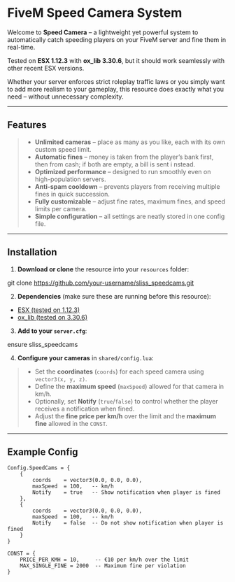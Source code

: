 # FiveM Speed Camera System

Welcome to **Speed Camera** – a lightweight yet powerful system to automatically catch speeding players on your FiveM server and fine them in real-time.

Tested on **ESX 1.12.3** with **ox_lib 3.30.6**, but it should work seamlessly with other recent ESX versions.

Whether your server enforces strict roleplay traffic laws or you simply want to add more realism to your gameplay, this resource does exactly what you need – without unnecessary complexity.

---

## Features

> - **Unlimited cameras** – place as many as you like, each with its own custom speed limit.
> - **Automatic fines** – money is taken from the player’s bank first, then from cash; if both are empty, a bill is sent i nstead.
> - **Optimized performance** – designed to run smoothly even on high-population servers.
> - **Anti-spam cooldown** – prevents players from receiving multiple fines in quick succession.
> - **Fully customizable** – adjust fine rates, maximum fines, and speed limits per camera.
> - **Simple configuration** – all settings are neatly stored in one config file.

---

## Installation

1. **Download or clone** the resource into your `resources` folder:

git clone https://github.com/your-username/sliss_speedcams.git

2. **Dependencies** (make sure these are running before this resource):

- [ESX (tested on 1.12.3)][esx]
- [ox_lib (tested on 3.30.6)][oxlib]

3. **Add to your `server.cfg`**:

ensure sliss_speedcams

4. **Configure your cameras** in `shared/config.lua`:

> - Set the **coordinates** (`coords`) for each speed camera using `vector3(x, y, z)`.
> - Define the **maximum speed** (`maxSpeed`) allowed for that camera in km/h.
> - Optionally, set **Notify** (`true`/`false`) to control whether the player receives a notification when fined.
> - Adjust the **fine price per km/h** over the limit and the **maximum fine** allowed in the `CONST`.


---

## Example Config
```
Config.SpeedCams = {
    {
        coords    = vector3(0.0, 0.0, 0.0),
        maxSpeed  = 100,   -- km/h
        Notify    = true   -- Show notification when player is fined
    },
    {
        coords    = vector3(0.0, 0.0, 0.0),
        maxSpeed  = 100,   -- km/h
        Notify    = false  -- Do not show notification when player is fined
    }
}

CONST = {
    PRICE_PER_KMH = 10,     -- €10 per km/h over the limit
    MAX_SINGLE_FINE = 2000  -- Maximum fine per violation
}
```
[esx]: https://github.com/esx-framework/esx_core "ESX (tested on 1.12.3)"
[oxlib]: https://github.com/overextended/ox_lib "ox_lib (tested on 3.30.6)"